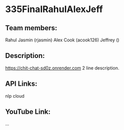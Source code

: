 # 335FinalRahulAlexJeff

## Team members: 
Rahul Jasmin (rjasmin)
Alex Cook (acook126)
Jeffrey ()

## Description:
https://chit-chat-sd0z.onrender.com
2 line description.

## API Links:
nlp cloud

## YouTube Link:
...
